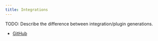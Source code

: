 ```yaml
---
title: Integrations
---
```


TODO: Describe the difference between integration/plugin generations.

- [GitHub](/integrations/github/)
